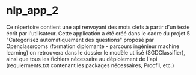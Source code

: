 # nlp_app_2
Ce répertoire contient une api  renvoyant des mots clefs à partir d'un texte écrit par l'utilisateur. 
Cette application a été créé dans le cadre du projet 5 "Catégorisez automatiquement des questions" proposé par Openclassrooms (formation diplomante - parcours ingénieur machine learning)
on retrouvera dans le dossier le modèle utilisé (SGDClassifier), ainsi que tous les fichiers nécessaire au déploiement de l'api (requierments.txt contenant les packages nécessaires, Procfil, etc.)
